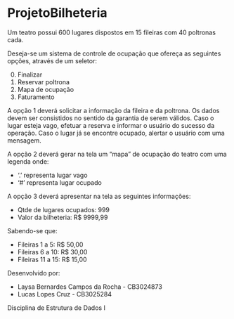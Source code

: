 # ProjetoBilheteria

Um teatro possui 600 lugares dispostos em 15 fileiras com 40 poltronas cada.

Deseja-se um sistema de controle de ocupação que ofereça as seguintes opções, através de um seletor:

0. Finalizar
1. Reservar poltrona
2. Mapa de ocupação
3. Faturamento

A opção 1 deverá solicitar a informação da fileira e da poltrona. Os dados devem ser consistidos no sentido da garantia de serem válidos. Caso o lugar esteja vago, efetuar a reserva e informar o usuário do sucesso da operação. Caso o lugar já se encontre ocupado, alertar o usuário com uma mensagem.

A opção 2 deverá gerar na tela um “mapa” de ocupação do teatro com uma legenda onde:

- ‘.’ representa lugar vago
- ‘#’ representa lugar ocupado

A opção 3 deverá apresentar na tela as seguintes informações:

- Qtde de lugares ocupados: 999
- Valor da bilheteria: R$ 9999,99

Sabendo-se que:

- Fileiras 1 a 5: R$ 50,00
- Fileiras 6 a 10: R$ 30,00
- Fileiras 11 a 15: R$ 15,00

Desenvolvido por:
- Laysa Bernardes Campos da Rocha - CB3024873
- Lucas Lopes Cruz - CB3025284

Disciplina de Estrutura de Dados I